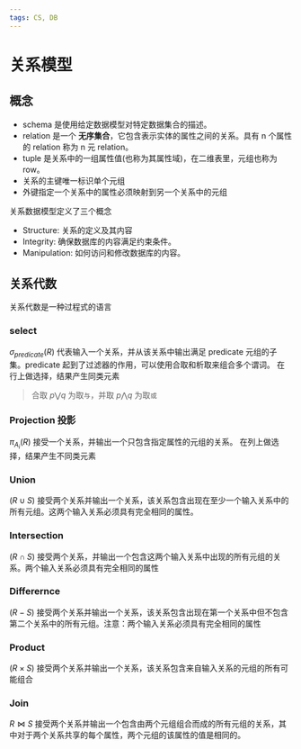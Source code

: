 ```yaml
---
tags: CS, DB
---
```

# 关系模型

## 概念

- schema 是使用给定数据模型对特定数据集合的描述。
- relation 是一个 **无序集合**，它包含表示实体的属性之间的关系。具有 n 个属性的 relation 称为 n 元 relation。
- tuple 是关系中的一组属性值(也称为其属性域)，在二维表里，元组也称为 row。
- 关系的主键唯一标识单个元组
- 外键指定一个关系中的属性必须映射到另一个关系中的元组

关系数据模型定义了三个概念

- Structure: 关系的定义及其内容
- Integrity: 确保数据库的内容满足约束条件。
- Manipulation: 如何访问和修改数据库的内容。

## 关系代数

关系代数是一种过程式的语言

### select

$\sigma_{predicate}(R)$ 代表输入一个关系，并从该关系中输出满足 predicate 元组的子集。predicate 起到了过滤器的作用，可以使用合取和析取来组合多个谓词。
在行上做选择，结果产生同类元素

> 合取 $p\bigvee q$ 为取`与`，并取 $p\bigwedge q$ 为取`或`

### Projection 投影

$\pi_{A_i}(R)$ 接受一个关系，并输出一个只包含指定属性的元组的关系。
在列上做选择，结果产生不同类元素

### Union

$(R\cup S)$ 接受两个关系并输出一个关系，该关系包含出现在至少一个输入关系中的所有元组。这两个输入关系必须具有完全相同的属性。

### Intersection

$(R\cap S)$ 接受两个关系，并输出一个包含这两个输入关系中出现的所有元组的关系。两个输入关系必须具有完全相同的属性

### Differernce

$(R-S)$ 接受两个关系并输出一个关系，该关系包含出现在第一个关系中但不包含第二个关系中的所有元组。注意：两个输入关系必须具有完全相同的属性

### Product

$(R\times S)$ 接受两个关系并输出一个关系，该关系包含来自输入关系的元组的所有可能组合

### Join

$R\Join S$ 接受两个关系并输出一个包含由两个元组组合而成的所有元组的关系，其中对于两个关系共享的每个属性，两个元组的该属性的值是相同的。
